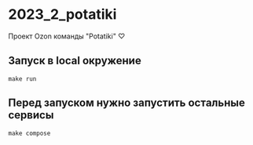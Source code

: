 # 2023_2_potatiki
Проект Ozon команды "Potatiki" ♡

## Запуск в local окружение

```
make run
```

## Перед запуском нужно запустить остальные сервисы

```
make compose
```